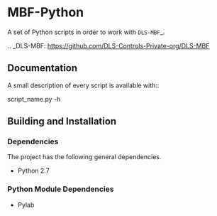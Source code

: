 # MBF-Python

A set of Python scripts in order to work with `DLS-MBF`_.

..  _DLS-MBF: https://github.com/DLS-Controls-Private-org/DLS-MBF

## Documentation

A small description of every script is available with::

 script_name.py -h

## Building and Installation

### Dependencies

The project has the following general dependencies.

* Python 2.7

### Python Module Dependencies

* Pylab

